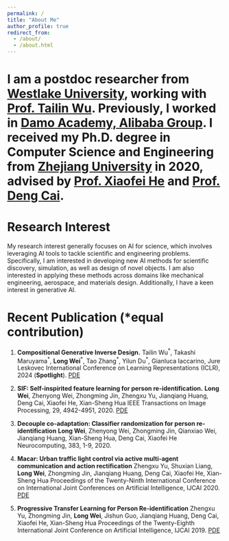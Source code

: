 ```yaml
---
permalink: /
title: "About Me"
author_profile: true
redirect_from: 
  - /about/
  - /about.html
---
```


# I am a postdoc researcher from [Westlake University](https://en.westlake.edu.cn/), working with [Prof. Tailin Wu](https://tailin.org/). Previously, I worked in [Damo Academy, Alibaba Group](https://damo.alibaba.com/?language=en). I received my Ph.D. degree in Computer Science and Engineering from [Zhejiang University](https://www.zju.edu.cn/english/) in 2020, advised by [Prof. Xiaofei He](http://www.cad.zju.edu.cn/home/xiaofeihe/) and [Prof. Deng Cai](http://www.cad.zju.edu.cn/home/dengcai/).


# Research Interest
My research interest generally focuses on AI for science, which involves leveraging AI tools to tackle scientific and engineering problems. Specifically, I am interested in developing new AI methods for scientific discovery, simulation, as well as design of novel objects. I am also interested in applying these methods across domains like mechanical engineering, aerospace, and materials design. Additionally, I have a keen interest in generative AI.

# Recent Publication (*equal contribution)

1. **Compositional Generative Inverse Design.**
Tailin Wu<sup>\*</sup>, Takashi Maruyama<sup>\*</sup>, **Long Wei**<sup>\*</sup>, Tao Zhang<sup>\*</sup>, Yilun Du<sup>\*</sup>, Gianluca Iaccarino, Jure Leskovec 
International Conference on Learning Representations (ICLR), 2024 (**Spotlight**).
[PDE](https://openreview.net/forum?id=wmX0CqFSd7)

2. **SIF: Self-inspirited feature learning for person re-identification.**
**Long Wei**, Zhenyong Wei, Zhongming Jin, Zhengxu Yu, Jianqiang Huang, Deng Cai, Xiaofei He, Xian-Sheng Hua
IEEE Transactions on Image Processing, 29, 4942-4951, 2020.
[PDE](https://www.researchgate.net/profile/Long-Wei-14/publication/339700962_SIF_Self-Inspirited_Feature_Learning_for_Person_Re-Identification/links/64b1eed3c41fb852dd70eb7b/SIF-Self-Inspirited-Feature-Learning-for-Person-Re-Identification.pdf)

3. **Decouple co-adaptation: Classifier randomization for person re-identification**
**Long Wei**, Zhenyong Wei, Zhongming Jin, Qianxiao Wei, Jianqiang Huang, Xian-Sheng Hua, Deng Cai, Xiaofei He
Neurocomputing, 383, 1-9, 2020.

4. **Macar: Urban traffic light control via active multi-agent communication and action rectification**
Zhengxu Yu, Shuxian Liang, **Long Wei**, Zhongming Jin, Jianqiang Huang, Deng Cai, Xiaofei He, Xian-Sheng Hua
Proceedings of the Twenty-Ninth International Conference on International Joint Conferences on Artificial Intelligence, IJCAI 2020.
[PDE](https://www.ijcai.org/proceedings/2020/0345.pdf)

5. **Progressive Transfer Learning for Person Re-identification**
Zhengxu Yu, Zhongming Jin, **Long Wei**, Jishun Guo, Jianqiang Huang, Deng Cai, Xiaofei He, Xian-Sheng Hua
Proceedings of the Twenty-Eighth International Joint Conference on Artificial Intelligence, IJCAI 2019.
[PDE](https://www.ijcai.org/proceedings/2019/0586.pdf)